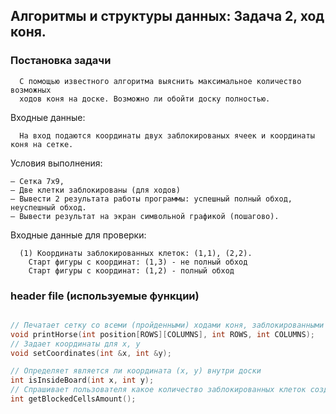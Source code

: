 
## Алгоритмы и структуры данных: Задача 2, ход коня.

### Постановка задачи

```
  С помощью известного алгоритма выяснить максимальное количество возможных
  ходов коня на доске. Возможно ли обойти доску полностью.
```

Входные данные:
```
  На вход подаются координаты двух заблокированых ячеек и координаты коня на сетке.
```

Условия выполнения:
```
– Сетка 7х9,
– Две клетки заблокированы (для ходов)
– Вывести 2 результата работы программы: успешный полный обход, неуспешный обход.
– Вывести результат на экран символьной графикой (пошагово).
```

Входные данные для проверки:
```
  (1) Координаты заблокированных клеток: (1,1), (2,2).
    Старт фигуры с координат: (1,3) - не полный обход
    Старт фигуры с координат: (1,2) - полный обход
```

### header file (используемые функции)

```cpp

// Печатает сетку со всеми (пройденными) ходами коня, заблокированными клетками
void printHorse(int position[ROWS][COLUMNS], int ROWS, int COLUMNS);
// Задает координаты для x, y
void setCoordinates(int &x, int &y);

// Определяет является ли координата (x, y) внутри доски
int isInsideBoard(int x, int y);
// Спрашивает пользователя какое количество заблокированных клеток создать
int getBlockedCellsAmount();

```
